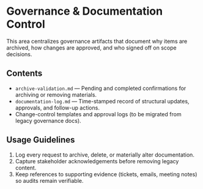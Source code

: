 # Governance & Documentation Control

This area centralizes governance artifacts that document why items are archived, how changes are approved, and who signed off on scope decisions.

## Contents
- `archive-validation.md` — Pending and completed confirmations for archiving or removing materials.
- `documentation-log.md` — Time-stamped record of structural updates, approvals, and follow-up actions.
- Change-control templates and approval logs (to be migrated from legacy governance docs).

## Usage Guidelines
1. Log every request to archive, delete, or materially alter documentation.
2. Capture stakeholder acknowledgements before removing legacy content.
3. Keep references to supporting evidence (tickets, emails, meeting notes) so audits remain verifiable.
